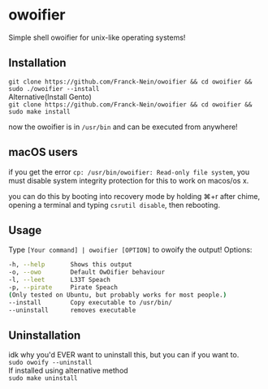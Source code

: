 # owoifier
Simple shell owoifier for unix-like operating systems!

## Installation
```git clone https://github.com/Franck-Nein/owoifier && cd owoifier && sudo ./owoifier --install```<br>
Alternative(Install Gento)<br>
```git clone https://github.com/Franck-Nein/owoifier && cd owoifier && sudo make install```

now the owoifier is in `/usr/bin` and can be executed from anywhere!

## macOS users
if you get the error `cp: /usr/bin/owoifier: Read-only file system`, you must disable system integrity protection for this to work on macos/os x.

you can do this by booting into recovery mode by holding ⌘+r after chime, opening a terminal and typing `csrutil disable`, then rebooting.

## Usage
Type `[Your command] | owoifier [OPTION]` to owoify the output!
Options:
 ```bash
-h, --help       Shows this output
-o, --owo        Default OwOifier behaviour
-l, --leet       L33T Speach
-p, --pirate     Pirate Speach
(Only tested on Ubuntu, but probably works for most people.)
--install        Copy executable to /usr/bin/
--uninstall      removes executable
```
## Uninstallation
idk why you'd EVER want to uninstall this, but you can if you want to.<br>
```sudo owoify --uninstall```<br>
If installed using alternative method<br>
```sudo make uninstall```


